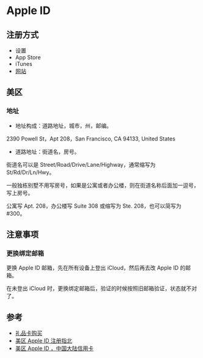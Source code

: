 # Apple ID

## 注册方式

- 设置
- App Store
- iTunes
- [网站](https://appleid.apple.com/)

## 美区

### 地址

- 地址构成：道路地址，城市，州，邮编。

2390 Powell St，Apt 208，San Francisco, CA 94133, United States

- 道路地址：街道名，房号。

街道名可以是 Street/Road/Drive/Lane/Highway，通常缩写为 St/Rd/Dr/Ln/Hwy。

一般独栋别墅不用写房号，如果是公寓或者办公楼，则在街道名称后面加一逗号，写上房号。

公寓写 Apt. 208，办公楼写 Suite 308 或缩写为 Ste. 208，也可以简写为 #300。

## 注意事项

### 更换绑定邮箱

更换 Apple ID 邮箱，先在所有设备上登出 iCloud，然后再去改 Apple ID 的邮箱。

在未登出 iCloud 时，更换绑定邮箱后，验证的时候按照旧邮箱验证，状态就不对了。

## 参考

- [礼品卡购买](https://www.apple.com/shop/gift-cards)
- [美区 Apple ID 注册指北](https://sspai.com/post/53973)
- [美区 Apple ID ，中国大陆信用卡](https://www.v2ex.com/t/662281)

